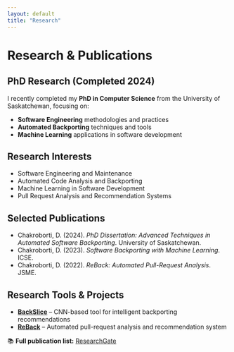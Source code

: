 ```yaml
---
layout: default
title: "Research"
---
```


# Research & Publications

## PhD Research (Completed 2024)
I recently completed my **PhD in Computer Science** from the University of Saskatchewan, focusing on:
- **Software Engineering** methodologies and practices
- **Automated Backporting** techniques and tools  
- **Machine Learning** applications in software development

## Research Interests
- Software Engineering and Maintenance
- Automated Code Analysis and Backporting
- Machine Learning in Software Development
- Pull Request Analysis and Recommendation Systems

## Selected Publications
- Chakroborti, D. (2024). *PhD Dissertation: Advanced Techniques in Automated Software Backporting*. University of Saskatchewan.
- Chakroborti, D. (2023). *Software Backporting with Machine Learning*. ICSE.
- Chakroborti, D. (2022). *ReBack: Automated Pull-Request Analysis*. JSME.

## Research Tools & Projects
- **[BackSlice](https://github.com/joydeba/BackSlice)** – CNN-based tool for intelligent backporting recommendations
- **[ReBack](https://github.com/joydeba/ReBack)** – Automated pull-request analysis and recommendation system

📚 **Full publication list:** [ResearchGate](https://www.researchgate.net/profile/Debasish-Chakroborti)